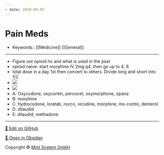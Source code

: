 ```yaml
---
- date: 2020-09-07
---
```


# Pain Meds

- Keywords:: [[Medicine]] [[General]]
---

- Figure out opioid hx and what is used in the past
- opioid naive: start morphine IV 2mg q4, then go up to 4, 6
- total dose in a day 1st then convert to others. Divide long and short into 1/2
- ![](https://firebasestorage.googleapis.com/v0/b/firescript-577a2.appspot.com/o/imgs%2Fapp%2Fkangruixiang%2FGErHtnfZg1.png?alt=media\&token=d09d30b2-d555-4bf9-bc9e-a54ab4f2fd1d)
- ![](https://photos.thisispiggy.com/file/wikiFiles/painmeds.jpg)
- A: Oxycodone, oxycontin, percocet, oxymorphone, opana
- B: morphine
- C: hydrocodone, loratab, norco, vicodine, morphine, ms-contin, demerol
- D: dilaudid
- E: dilaudid, methadone


<hr>

[📝 Edit on GitHub](https://github.com/Mint-System/Knowledge/blob/master/Pain%20Meds.md)

[📂 Open in Obsidan](obsidian://open?vault=Knowledge%20Mint%20System&file=Pain%20Meds.md ':target=_self')

<footer>Copyright © <a href="https://www.mint-system.ch/">Mint System GmbH</a></footer>